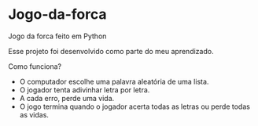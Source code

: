 # Jogo-da-forca
Jogo da forca feito em Python

Esse projeto foi desenvolvido como parte do meu aprendizado.

Como funciona?
- O computador escolhe uma palavra aleatória de uma lista.
- O jogador tenta adivinhar letra por letra.
- A cada erro, perde uma vida.
- O jogo termina quando o jogador acerta todas as letras ou perde todas as vidas.
